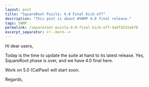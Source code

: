 ```yaml
---
layout: post
title: "SquareRoot Puzzle: 4.0 Final Kick-off"
description: "This post is about #SNMP 4.0 final release."
tags: SNMP
permalink: /squareroot-puzzle-4-0-final-kick-off-4a6fd232a6f8
excerpt_separator: <!--more-->
---
```

Hi dear users,

Today is the time to update the suite at hand to its latest release. Yes, SquareRoot phase is over, and we have 4.0 final here.

Work on 5.0 (CatPaw) will start soon.

Regards,
<!--more-->
